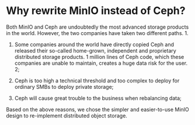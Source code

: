 # Why rewrite MinIO instead of Ceph?


Both MinIO and Ceph are undoubtedly the most advanced storage products in the world. However, the two companies have taken two different paths. 1.

1. Some companies around the world have directly copied Ceph and released their so-called home-grown, independent and proprietary distributed storage products. 1 million lines of Ceph code, which these companies are unable to maintain, creates a huge data risk for the user. 2;

2. Ceph is too high a technical threshold and too complex to deploy for ordinary SMBs to deploy private storage;

3. Ceph will cause great trouble to the business when rebalancing data;

Based on the above reasons, we chose the simpler and easier-to-use MinIO design to re-implement distributed object storage.